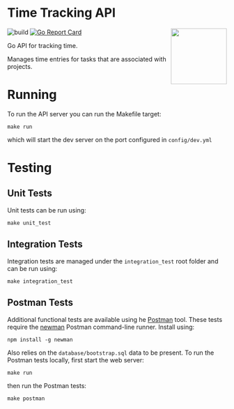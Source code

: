 # Time Tracking API

<img align="right" width="128" src="https://user-images.githubusercontent.com/479339/74610686-49244e80-50aa-11ea-8a3d-dd4a11856d6c.png">

![build](https://github.com/BryanMorgan/time-tracking-api/workflows/build/badge.svg?branch=master&event=push)
[![Go Report Card](https://goreportcard.com/badge/github.com/BryanMorgan/time-tracking-api)](https://goreportcard.com/report/github.com/BryanMorgan/time-tracking-api)

Go API for tracking time. 

Manages time entries for tasks that are associated with projects. 

# Running
To run the API server you can run the Makefile target:

```make run``` 

which will start the dev server on the port configured in `config/dev.yml`

# Testing

## Unit Tests
Unit tests can be run using:

```make unit_test```

## Integration Tests
Integration tests are managed under the `integration_test` root folder and can be run using:

```make integration_test```

## Postman Tests
Additional functional tests are available using he [Postman](https://www.postman.com/) tool. 
These tests require the [newman](https://github.com/postmanlabs/newman) Postman command-line runner. Install using:

```npm install -g newman```

Also relies on the `database/bootstrap.sql` data to be present. To run the Postman tests locally, first start the web server:

```make run```

then run the Postman tests:

```make postman```
